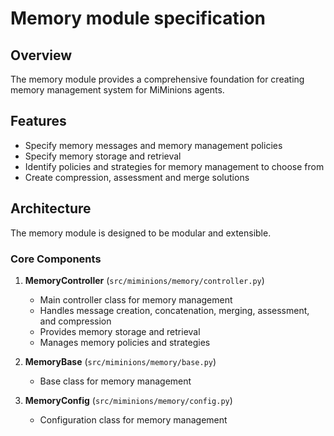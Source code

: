 # Memory module specification

## Overview

The memory module provides a comprehensive foundation for creating memory management system for MiMinions agents.

## Features

- Specify memory messages and memory management policies
- Specify memory storage and retrieval
- Identify policies and strategies for memory management to choose from
- Create compression, assessment and merge solutions

## Architecture

The memory module is designed to be modular and extensible.

### Core Components

1. **MemoryController** (`src/miminions/memory/controller.py`)
   - Main controller class for memory management
   - Handles message creation, concatenation, merging, assessment, and compression
   - Provides memory storage and retrieval
   - Manages memory policies and strategies

2. **MemoryBase** (`src/miminions/memory/base.py`)
   - Base class for memory management

3. **MemoryConfig** (`src/miminions/memory/config.py`)
   - Configuration class for memory management

